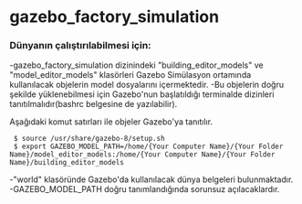 # gazebo_factory_simulation

### Dünyanın çalıştırılabilmesi için: 

-gazebo_factory_simulation dizinindeki "building_editor_models" ve "model_editor_models" klasörleri Gazebo Simülasyon ortamında 
kullanılacak objelerin model dosyalarını içermektedir. 
-Bu objelerin doğru şekilde yüklenebilmesi için Gazebo'nun başlatıldığı terminalde dizinleri tanıtılmalıdır(bashrc belgesine de yazılabilir). 

Aşağıdaki komut satırları ile objeler Gazebo'ya tanıtılır.

```
 $ source /usr/share/gazebo-8/setup.sh 
 $ export GAZEBO_MODEL_PATH=/home/{Your Computer Name}/{Your Folder Name}/model_editor_models:/home/{Your Computer Name}/{Your Folder Name}/building_editor_models
```

-"world" klasöründe Gazebo'da kullanılacak dünya belgeleri bulunmaktadır. 
-GAZEBO_MODEL_PATH doğru tanımlandığında sorunsuz açılacaklardır.
